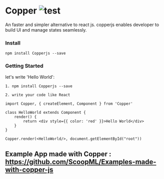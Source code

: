 # Copper ![test](https://forthebadge.com/images/badges/made-with-python.svg)

An faster and simpler alternative to react js.
copperjs enables developer to build UI and manage states seamlessly.


### Install
```
npm install Copperjs --save
```

### Getting Started

let's write 'Hello World':
```
1. npm install Copperjs --save

2. write your code like React

import Copper, { createElement, Component } from 'Copper'

class HelloWorld extends Component {
    render() {
        return <div style={{ color: 'red' }}>Hello World</div>
    }
}

Copper.render(<HelloWorld/>, document.getElementById("root"))
```
## Example App made with Copper : https://github.com/ScoopML/Examples-made-with-copper-js
